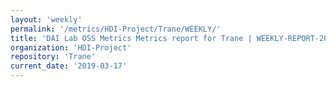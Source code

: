 ```yaml
---
layout: 'weekly'
permalink: '/metrics/HDI-Project/Trane/WEEKLY/'
title: 'DAI Lab OSS Metrics Metrics report for Trane | WEEKLY-REPORT-2019-03-17'
organization: 'HDI-Project'
repository: 'Trane'
current_date: '2019-03-17'
---
```

